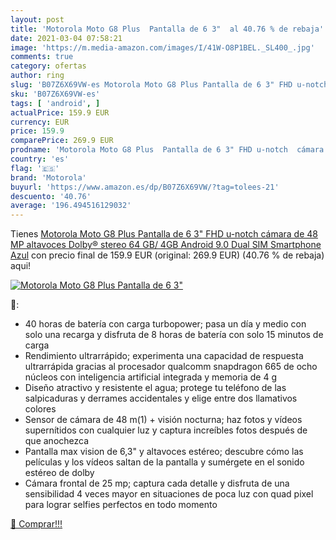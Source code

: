 ```yaml
---
layout: post
title: 'Motorola Moto G8 Plus  Pantalla de 6 3"  al 40.76 % de rebaja'
date: 2021-03-04 07:58:21
image: 'https://m.media-amazon.com/images/I/41W-O8P1BEL._SL400_.jpg'
comments: true
category: ofertas
author: ring
slug: 'B07Z6X69VW-es Motorola Moto G8 Plus Pantalla de 6 3" FHD u-notch cámara...'
sku: 'B07Z6X69VW-es'
tags: [ 'android', ]
actualPrice: 159.9 EUR
currency: EUR
price: 159.9
comparePrice: 269.9 EUR
prodname: 'Motorola Moto G8 Plus  Pantalla de 6 3" FHD u-notch  cámara de 48 MP  altavoces Dolby® stereo  64 GB/ 4GB  Android 9.0  Dual SIM Smartphone   Azul'
country: 'es'
flag: '🇪🇸'
brand: 'Motorola'
buyurl: 'https://www.amazon.es/dp/B07Z6X69VW/?tag=tolees-21'
descuento: '40.76'
average: '196.494516129032'
---
```


Tienes [Motorola Moto G8 Plus  Pantalla de 6 3" FHD u-notch  cámara de 48 MP  altavoces Dolby® stereo  64 GB/ 4GB  Android 9.0  Dual SIM Smartphone   Azul](https://www.amazon.es/dp/B07Z6X69VW/?tag=tolees-21) con precio final de  159.9 EUR (original: 269.9 EUR) (40.76 %  de rebaja) aqui!

[![Motorola Moto G8 Plus  Pantalla de 6 3" ](https://m.media-amazon.com/images/I/41W-O8P1BEL._SL400_.jpg)](https://www.amazon.es/dp/B07Z6X69VW/?tag=tolees-21)

🔎:

- 40 horas de batería con carga turbopower; pasa un día y medio con solo una recarga y disfruta de 8 horas de batería con solo 15 minutos de carga
- Rendimiento ultrarrápido; experimenta una capacidad de respuesta ultrarrápida gracias al procesador qualcomm snapdragon 665 de ocho núcleos con inteligencia artificial integrada y memoria de 4 g
- Diseño atractivo y resistente el agua; protege tu teléfono de las salpicaduras y derrames accidentales y elige entre dos llamativos colores
- Sensor de cámara de 48 m(1) + visión nocturna; haz fotos y vídeos supernítidos con cualquier luz y captura increíbles fotos después de que anochezca
- Pantalla max vision de 6,3" y altavoces estéreo; descubre cómo las películas y los vídeos saltan de la pantalla y sumérgete en el sonido estéreo de dolby
- Cámara frontal de 25 mp; captura cada detalle y disfruta de una sensibilidad 4 veces mayor en situaciones de poca luz con quad pixel para lograr selfies perfectos en todo momento

[🛒 Comprar!!!](https://www.amazon.es/dp/B07Z6X69VW/?tag=tolees-21)
